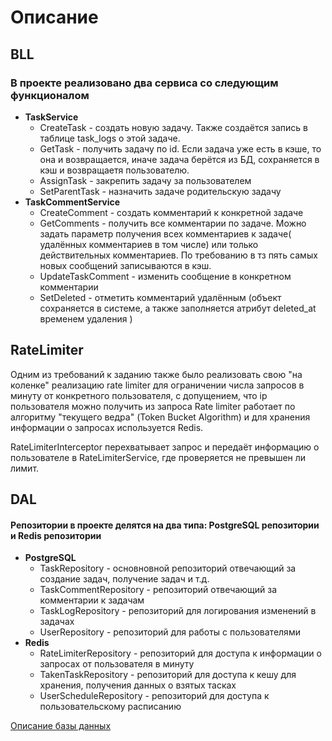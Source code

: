 # Описание

## BLL

### В проекте реализовано два сервиса со следующим функционалом

- **TaskService**
    - CreateTask - создать новую задачу. Также создаётся запись в таблице task_logs о этой задаче.
    - GetTask - получить задачу по id. Если задача уже есть в кэше, то она и возвращается, иначе задача берётся из БД,
      сохраняется в кэш и возвращаетя пользователю.
    - AssignTask - закрепить задачу за пользователем
    - SetParentTask - назначить задаче родительскую задачу
- **TaskCommentService**
    - CreateComment - создать комментарий к конкретной задаче
    - GetComments - получить все комментарии по задаче. Можно задать параметр получения всех комментариев к задаче(
      удалённых комментариев в том числе) или только действительных комментариев. По требованию в тз пять самых новых
      сообщений записываются в кэш.
    - UpdateTaskComment - изменить сообщение в конкретном комментарии
    - SetDeleted - отметить комментарий удалённым (объект сохраняется в системе, а также заполняется атрибут deleted_at
      временем удаления )

## RateLimiter

Одним из требований к заданию также было реализовать свою "на коленке" реализацию rate limiter для ограничении числа
запросов в минуту от конкретного пользователя, с допущением, что ip пользователя можно получить из запроса
Rate limiter работает по алгоритму "текущего ведра" (Token Bucket Algorithm) и для хранения информации о запросах
используется Redis.

RateLimiterInterceptor перехватывает запрос и передаёт информацию о пользователе в RateLimiterService, где проверяется
не превышен ли лимит.

## DAL

#### Репозитории в проекте делятся на два типа: PostgreSQL репозитории и Redis репозитории

- **PostgreSQL**
  - TaskRepository - основновной репозиторий отвечающий за создание задач, получение задач и т.д.
  - TaskCommentRepository - репозиторий отвечающий за комментарии к задачам
  - TaskLogRepository - репозиторий для логирования изменений в задачах
  - UserRepository - репозиторий для работы с пользователями
- **Redis**
  - RateLimiterRepository - репозиторий для доступа к информации о запросах от пользователя в минуту
  - TakenTaskRepository - репозиторий для доступа к кешу для хранения, получения данных о взятых тасках
  - UserScheduleRepository - репозиторий для доступа к пользовательскому расписанию

[Описание базы данных](./docs/db-description.md)
